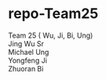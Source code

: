 # repo-Team25
Team 25 ( Wu, Ji, Bi, Ung) <br />
Jing Wu Sr <br />
Michael Ung <br />
Yongfeng Ji <br />
Zhuoran Bi <br />
